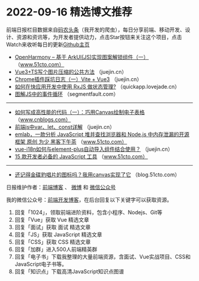 # 2022-09-16 精选博文推荐

前端日报栏目数据来自[码农头条](http://hao.caibaojian.com.cn/)（我开发的爬虫），每日分享前端、移动开发、设计、资源和资讯等，为开发者提供动力，点击Star按钮来关注这个项目，点击Watch来收听每日的更新[Github主页](https://github.com/kujian/frontendDaily)
* [OpenHarmony &#8211; 基于 ArkUI(JS)实现图案解锁组件（一）](https://www.51cto.com/article/718847.html) （www.51cto.com）
* [Vue3+TS写个图片压缩的公共方法](https://juejin.cn/post/7143492898049228831) （juejin.cn）
* [Chrome插件踩坑日志（一）Vite + Vue3](https://juejin.cn/post/7143439418215530509) （juejin.cn）
* [如何在快应用开发中使用 RxJS 做状态管理?](https://quickapp.lovejade.cn/how-to-use-rxjs-for-state-management-in-quick-app-dev/) （quickapp.lovejade.cn）
* [图解JS中的事件循环](https://segmentfault.com/a/1190000042485178) （segmentfault.com）

***
* [如何写成高性能的代码（一）：巧用Canvas绘制电子表格](https://www.cnblogs.com/powertoolsteam/p/16696981.html) （www.cnblogs.com）
* [前端js中var、let、const详解](https://juejin.cn/post/7143509643065556999) （juejin.cn）
* [emlab，一款分析 JavaScript 堆并查找浏览器和 Node.js 中内存泄漏的开源框架 原创 为少 黑客下午茶](https://www.51cto.com/article/718878.html) （www.51cto.com）
* [vue-i18n如何与element-plus自动导入组件结合使用？](https://juejin.cn/post/7143537423627059231) （juejin.cn）
* [15 款开发者必备的 JavaScript 工具](https://www.51cto.com/article/718866.html) （www.51cto.com）

***
* [还记得金碟豹唱片的图标吗？我用canvas实现了它](https://blog.51cto.com/u_15460453/5680442) （blog.51cto.com）

日报维护作者：[前端博客](http://caibaojian.com.cn/) 、 [微博](http://weibo.com/kujian) 和 [微信公众号](https://open.weixin.qq.com/qr/code?username=caibaojian_com)

我的微信公众号：[前端开发博客](https://open.weixin.qq.com/qr/code?username=caibaojian_com)，在后台回复以下关键字可以获取资源。

1. 回复「1024」，领取前端进阶资料，包含小程序、Nodejs、Git等
2. 回复「Vue」获取 Vue 精选文章
3. 回复「面试」获取 面试 精选文章
4. 回复「JS」获取 JavaScript 精选文章
5. 回复「CSS」获取 CSS 精选文章
6. 回复「加群」进入500人前端精英群
7. 回复「电子书」下载我整理的大量前端资源，含面试、Vue实战项目、CSS和JavaScript电子书等。
8. 回复「知识点」下载高清JavaScript知识点图谱